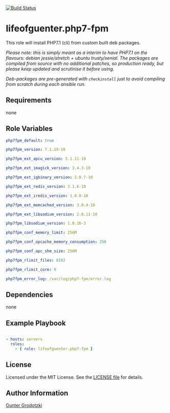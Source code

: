 [![Build Status](https://travis-ci.org/lifeofguenter/ansible-role-php7-fpm.svg?branch=master)](https://travis-ci.org/lifeofguenter/ansible-role-php7-fpm)

# lifeofguenter.php7-fpm

This role will install PHP7.1 (cli) from custom built deb packages.

_Please note: this is simply meant as a interim to have PHP7.1 on the flavours:
debian jessie/stretch + ubuntu trusty/xenial. The packages are compiled from
source with no additional patches, so production ready, but please keep updated
and scrutinise it before using._

_Deb-packages are pre-generated with `checkinstall` just to avoid compiling from
scratch during each ansible run._

## Requirements

none

## Role Variables

```yaml
php7fpm_default: true

php7fpm_version: 7.1.19-10

php7fpm_ext_apcu_version: 5.1.11-10

php7fpm_ext_imagick_version: 3.4.3-10

php7fpm_ext_igbinary_version: 2.0.7-10

php7fpm_ext_redis_version: 3.1.6-10

php7fpm_ext_iredis_version: 1.0.0-10

php7fpm_ext_memcached_version: 3.0.4-10

php7fpm_ext_libsodium_version: 2.0.11-10

php7fpm_libsodium_version: 1.0.16-3

php7fpm_conf_memory_limit: 256M

php7fpm_conf_opcache_memory_consumption: 256

php7fpm_conf_apc_shm_size: 256M

php7fpm_rlimit_files: 8192

php7fpm_rlimit_core: 0

php7fpm_error_log: /var/log/php7-fpm/error.log
```

## Dependencies

none

## Example Playbook

```yaml

- hosts: servers
  roles:
    - { role: lifeofguenter.php7-fpm }
```

## License

Licensed under the MIT License. See the [LICENSE file](LICENSE) for details.

## Author Information

[Gunter Grodotzki](https://lifeofguenter.de)
